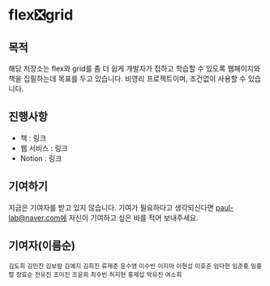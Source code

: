 # flex❎grid

## 목적

해당 저장소는 flex와 grid를 좀 더 쉽게 개발자가 접하고 학습할 수 있도록 웹페이지와 책을 집필하는데 목표를 두고 있습니다. 비영리 프로젝트이며, 조건없이 사용할 수 있습니다.

## 진행사항

- 책 : 링크
- 웹 서비스 : 링크
- Notion : 링크

## 기여하기

지금은 기여자를 받고 있지 않습니다. 기여가 필요하다고 생각되신다면 paul-lab@naver.com에 자신이 기여하고 싶은 바를 적어 보내주세요.

## 기여자(이름순)

`김도희`
`김민찬`
`김보람`
`김예지`
`김희진`
`류재준`
`윤수영`
`이수빈`
`이지아`
`이현섭`
`이호준`
`임다현`
`임준홍`
`임홍렬`
`장효순`
`전유진`
`조미진`
`조윤희`
`최수빈`
`허지현`
`홍제섭`
`박유진`
`여소희`
